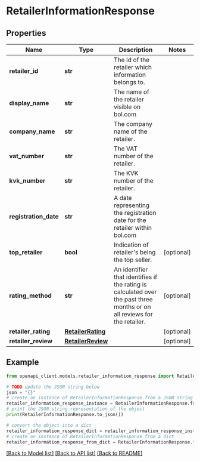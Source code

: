 # RetailerInformationResponse


## Properties

Name | Type | Description | Notes
------------ | ------------- | ------------- | -------------
**retailer_id** | **str** | The Id of the retailer which information belongs to. | 
**display_name** | **str** | The name of the retailer visible on bol.com | 
**company_name** | **str** | The company name of the retailer. | 
**vat_number** | **str** | The VAT number of the retailer. | 
**kvk_number** | **str** | The KVK number of the retailer. | 
**registration_date** | **str** | A date representing the registration date for the retailer within bol.com | 
**top_retailer** | **bool** | Indication of retailer&#39;s being the top seller. | [optional] 
**rating_method** | **str** | An identifier that identifies if the rating is calculated over the past three months or on all reviews for the retailer. | [optional] 
**retailer_rating** | [**RetailerRating**](RetailerRating.md) |  | [optional] 
**retailer_review** | [**RetailerReview**](RetailerReview.md) |  | [optional] 

## Example

```python
from openapi_client.models.retailer_information_response import RetailerInformationResponse

# TODO update the JSON string below
json = "{}"
# create an instance of RetailerInformationResponse from a JSON string
retailer_information_response_instance = RetailerInformationResponse.from_json(json)
# print the JSON string representation of the object
print(RetailerInformationResponse.to_json())

# convert the object into a dict
retailer_information_response_dict = retailer_information_response_instance.to_dict()
# create an instance of RetailerInformationResponse from a dict
retailer_information_response_from_dict = RetailerInformationResponse.from_dict(retailer_information_response_dict)
```
[[Back to Model list]](../README.md#documentation-for-models) [[Back to API list]](../README.md#documentation-for-api-endpoints) [[Back to README]](../README.md)


